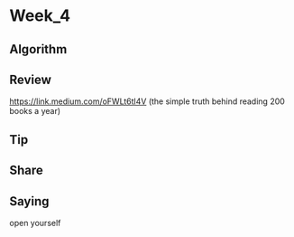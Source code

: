 # Week_4

## Algorithm


## Review 
https://link.medium.com/oFWLt6tl4V (the simple truth behind reading 200 books a year)

## Tip 


## Share 




## Saying

open yourself
